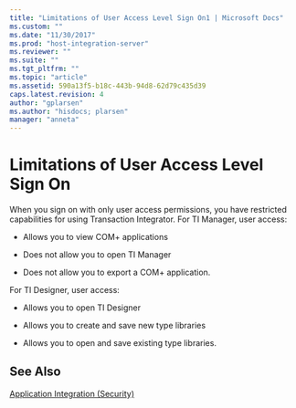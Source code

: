 ```yaml
---
title: "Limitations of User Access Level Sign On1 | Microsoft Docs"
ms.custom: ""
ms.date: "11/30/2017"
ms.prod: "host-integration-server"
ms.reviewer: ""
ms.suite: ""
ms.tgt_pltfrm: ""
ms.topic: "article"
ms.assetid: 590a13f5-b18c-443b-94d8-62d79c435d39
caps.latest.revision: 4
author: "gplarsen"
ms.author: "hisdocs; plarsen"
manager: "anneta"
---
```

# Limitations of User Access Level Sign On
When you sign on with only user access permissions, you have restricted capabilities for using Transaction Integrator. For TI Manager, user access:  
  
-   Allows you to view COM+ applications  
  
-   Does not allow you to open TI Manager  
  
-   Does not allow you to export a COM+ application.  
  
 For TI Designer, user access:  
  
-   Allows you to open TI Designer  
  
-   Allows you to create and save new type libraries  
  
-   Allows you to open and save existing type libraries.  
  
## See Also  
 [Application Integration (Security)](../core/application-integration-security-2.md)